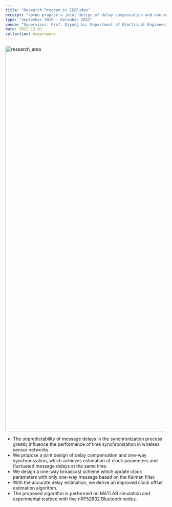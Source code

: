 ```yaml
---
title: "Research Program in EE@Fudan"
excerpt: "<p>We propose a joint design of delay compensation and one-way synchronization, which achieves estimation of clock parameters and fluctuated message delays at the same time.</p><img src='/images/research_area.png' alt='research_area' width='1600' height='1200' style='max-width: 500px'>"
type: "September 2019 - December 2022"
venue: "Supervisor: Prof. Qiyong Lu, Department of Electrical Engineering, Fudan University"
date: 2022-12-01
collection: experience
---
```


<img src="/images/research_area.png" alt="research_area" width="1600" height="1200" style="max-width: 500px" class="left">

  - The unpredictability of message delays in the synchronization process greatly influence the performance of time synchronization in wireless sensor networks.
  - We propose a joint design of delay compensation and one-way synchronization, which achieves estimation of clock parameters and fluctuated message delays at the same time.
  - We design a one-way broadcast scheme which update clock parameters with only one-way message based on the Kalman filter.
  - With the accurate delay estimation, we derive an improved clock offset estimation algorithm.
  - The proposed algorithm is performed on MATLAB simulation and experimental testbed with five nRF52832 Bluetooth nodes.
 
 

